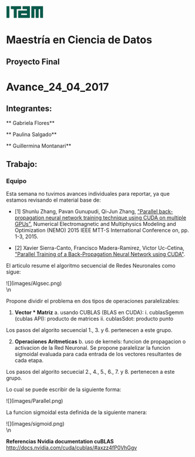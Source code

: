 ![logo](images/logoitam.gif)
# Maestría en Ciencia de Datos
## Proyecto Final
# Avance_24_04_2017

## Integrantes:

** Gabriela Flores**

** Paulina Salgado**

** Guillermina Montanari**

## Trabajo:
### Equipo

Esta semana no tuvimos avances individuales para reportar, ya que estamos revisando el material base de:

* [1] Shunlu Zhang, Pavan Gunupudi, Qi-Jun Zhang, ["Parallel back-propagation neural network training technique using CUDA on multiple GPUs"](https://drive.google.com/a/ci.itam.mx/file/d/0B9UK_UtOYJ8IRldNWjBEMk1yV3M/view?usp=sharing), Numerical Electromagnetic and Multiphysics Modeling and Optimization (NEMO) 2015 IEEE MTT-S International Conference on, pp. 1-3, 2015.

* [2] Xavier Sierra-Canto, Francisco Madera-Ramirez, Victor Uc-Cetina, ["Parallel Training of a Back-Propagation Neural Network using CUDA"](https://drive.google.com/open?id=0B9UK_UtOYJ8ITFE2Uy1JQlRhSjg).

El articulo resume el algoritmo secuencial de Redes Neuronales como sigue: 

<div style="width:200px; height=80px">
![](images/Algsec.png)
</div>
\n

Propone dividir el problema en dos tipos de operaciones paralelizables:

1.  **Vector * Matriz**
      a. usando CUBLAS (BLAS en CUDA):
         i. cublasSgemm (cublas API): producto de matrices
         ii. cublasSdot: producto punto

Los pasos del algorito secuencial 1., 3. y 6. pertenecen a este grupo.

2. **Operaciones Aritmeticas**
      b. uso de kernels: funcion de propagacion o activacion de la Red Neuronal. Se propone paralelizar la funcion sigmoidal evaluada para cada entrada de los vectores resultantes de cada etapa.
      
Los pasos del algorito secuecial 2., 4., 5., 6., 7. y 8. pertenecen a este grupo.

Lo cual se puede escribir de la siguiente forma:

<div style="width:300px; height=200px">
![](images/Parallel.png)
</div>

La funcion sigmoidal esta definida de la siguiente manera:

<div style="width:300px; height=150px">
![](images/sigmoid.png)
</div>
\n


**Referencias**
**Nvidia documentation cuBLAS** http://docs.nvidia.com/cuda/cublas/#axzz4fP0VhGgv